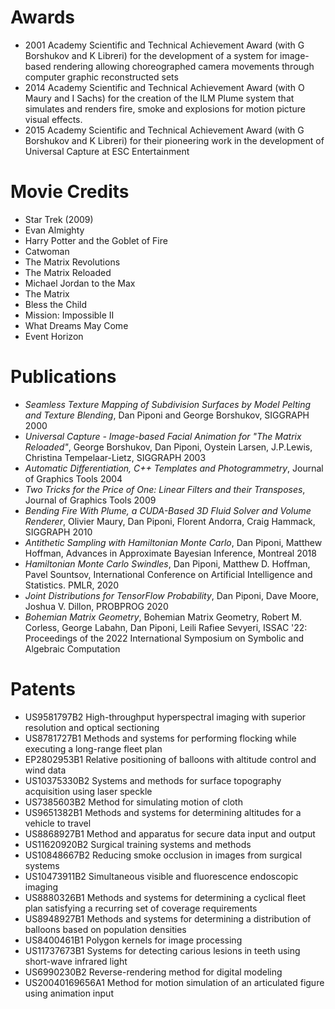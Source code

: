 Awards
======

* 2001 Academy Scientific and Technical Achievement Award (with G Borshukov and K Libreri) for the development of a system for image-based rendering allowing choreographed camera movements through computer graphic reconstructed sets
* 2014 Academy Scientific and Technical Achievement Award (with O Maury and I Sachs) for the creation of the ILM Plume system that simulates and renders fire, smoke and explosions for motion picture visual effects.
* 2015 Academy Scientific and Technical Achievement Award (with G Borshukov and K Libreri) for their pioneering work in the development of Universal Capture at ESC Entertainment

Movie Credits
=============
* Star Trek (2009)
* Evan Almighty 
* Harry Potter and the Goblet of Fire
* Catwoman
* The Matrix Revolutions
* The Matrix Reloaded
* Michael Jordan to the Max
* The Matrix
* Bless the Child
* Mission: Impossible II
* What Dreams May Come
* Event Horizon

Publications
============
* _Seamless Texture Mapping of Subdivision Surfaces by Model Pelting and Texture Blending_, Dan Piponi and George Borshukov, SIGGRAPH 2000
* _Universal Capture - Image-based Facial Animation for "The Matrix Reloaded"_, George Borshukov, Dan Piponi, Oystein Larsen, J.P.Lewis, Christina Tempelaar-Lietz, SIGGRAPH 2003
* _Automatic Differentiation, C++ Templates and Photogrammetry_, Journal of Graphics Tools 2004
* _Two Tricks for the Price of One: Linear Filters and their Transposes_, Journal of Graphics Tools 2009
* _Bending Fire With Plume, a CUDA-Based 3D Fluid Solver and Volume Renderer_, Olivier Maury, Dan Piponi, Florent Andorra, Craig Hammack, SIGGRAPH 2010
* _Antithetic Sampling with Hamiltonian Monte Carlo_, Dan Piponi, Matthew Hoffman, Advances in Approximate Bayesian Inference, Montreal 2018
* _Hamiltonian Monte Carlo Swindles_, Dan Piponi, Matthew D. Hoffman, Pavel Sountsov, International Conference on Artificial Intelligence and Statistics. PMLR, 2020
* _Joint Distributions for TensorFlow Probability_, Dan Piponi, Dave Moore, Joshua V. Dillon, PROBPROG 2020
* _Bohemian Matrix Geometry_, Bohemian Matrix Geometry, Robert M. Corless, George Labahn, Dan Piponi, Leili Rafiee Sevyeri, ISSAC '22: Proceedings of the 2022 International Symposium on Symbolic and Algebraic Computation

Patents
=======
* US9581797B2 High-throughput hyperspectral imaging with superior resolution and optical sectioning
* US8781727B1 Methods and systems for performing flocking while executing a long-range fleet plan
* EP2802953B1 Relative positioning of balloons with altitude control and wind data
* US10375330B2 Systems and methods for surface topography acquisition using laser speckle
* US7385603B2 Method for simulating motion of cloth
* US9651382B1 Methods and systems for determining altitudes for a vehicle to travel
* US8868927B1 Method and apparatus for secure data input and output
* US11620920B2 Surgical training systems and methods
* US10848667B2 Reducing smoke occlusion in images from surgical systems
* US10473911B2 Simultaneous visible and fluorescence endoscopic imaging
* US8880326B1 Methods and systems for determining a cyclical fleet plan satisfying a recurring set of coverage requirements
* US8948927B1 Methods and systems for determining a distribution of balloons based on population densities
* US8400461B1 Polygon kernels for image processing
* US11737673B1 Systems for detecting carious lesions in teeth using short-wave infrared light
* US6990230B2 Reverse-rendering method for digital modeling
* US20040169656A1 Method for motion simulation of an articulated figure using animation input
